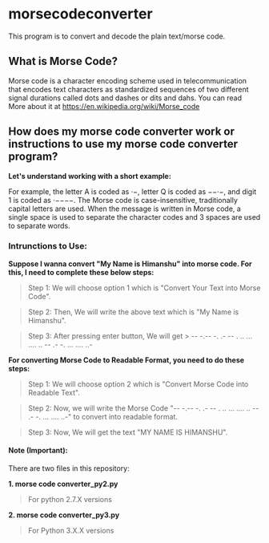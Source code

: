# morsecodeconverter
This program is to convert and decode the plain text/morse code.

## What is Morse Code?

Morse code is a character encoding scheme used in telecommunication that encodes text characters as standardized sequences of two different signal durations called dots and dashes or dits and dahs.
You can read More about it at https://en.wikipedia.org/wiki/Morse_code

## How does my morse code converter work or instructions to use my morse code converter program?

**Let's understand working with a short example:**

For example, the letter A is coded as ·−, letter Q is coded as −−·−, and digit 1 is coded as ·−−−−. The Morse code is case-insensitive, traditionally capital letters are used. When the message is written in Morse code, a single space is used to separate the character codes and 3 spaces are used to separate words.

### Intrunctions to Use:

**Suppose I wanna convert "My Name is Himanshu" into morse code. For this, I need to complete these below steps:**

> Step 1: We will choose option 1 which is  "Convert Your Text into Morse Code".

> Step 2: Then, We will write the above text which is "My Name is Himanshu".

> Step 3: After pressing enter button, We will get > -- -.--   -. .- -- .   .. ...   .... .. -- .- -. ... .... ..-

**For converting Morse Code to Readable Format, you need to do these steps:**

> Step 1: We will choose option 2 which is  "Convert Morse Code into Readable Text".

> Step 2: Now, we will write the Morse Code "-- -.--   -. .- -- .   .. ...   .... .. -- .- -. ... .... ..-" to convert into readable format.

> Step 3: Now, We will get the text "MY NAME IS HIMANSHU".

#### Note (Important):
There are two files in this repository:

**1. morse code converter_py2.py**

> For python 2.7.X versions

**2. morse code converter_py3.py**

> For Python 3.X.X versions



